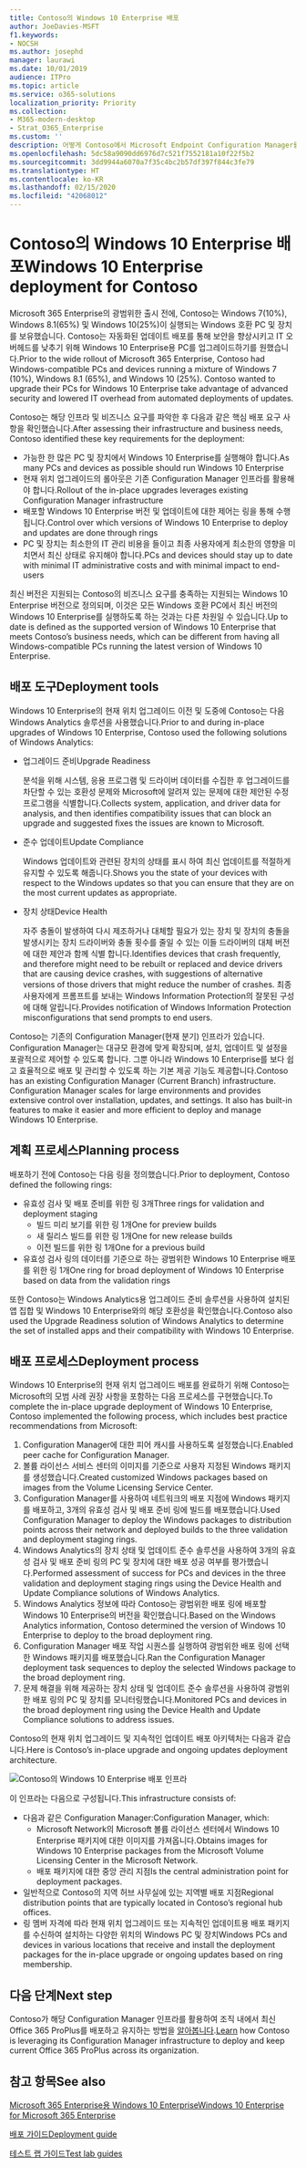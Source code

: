 ```yaml
---
title: Contoso의 Windows 10 Enterprise 배포
author: JoeDavies-MSFT
f1.keywords:
- NOCSH
ms.author: josephd
manager: laurawi
ms.date: 10/01/2019
audience: ITPro
ms.topic: article
ms.service: o365-solutions
localization_priority: Priority
ms.collection:
- M365-modern-desktop
- Strat_O365_Enterprise
ms.custom: ''
description: 어떻게 Contoso에서 Microsoft Endpoint Configuration Manager를 사용하여 Windows 10 Enterprise의 현재 위치에서 업그레이드를 배포했는지를 이해합니다.
ms.openlocfilehash: 5dc58a9090dd6976d7c521f7552181a10f22f5b2
ms.sourcegitcommit: 3dd9944a6070a7f35c4bc2b57df397f844c3fe79
ms.translationtype: HT
ms.contentlocale: ko-KR
ms.lasthandoff: 02/15/2020
ms.locfileid: "42068012"
---
```

# <a name="windows-10-enterprise-deployment-for-contoso"></a><span data-ttu-id="7b2d5-103">Contoso의 Windows 10 Enterprise 배포</span><span class="sxs-lookup"><span data-stu-id="7b2d5-103">Windows 10 Enterprise deployment for Contoso</span></span>

<span data-ttu-id="7b2d5-p101">Microsoft 365 Enterprise의 광범위한 출시 전에, Contoso는 Windows 7(10%), Windows 8.1(65%) 및 Windows 10(25%)이 실행되는 Windows 호환 PC 및 장치를 보유했습니다. Contoso는 자동화된 업데이트 배포를 통해 보안을 향상시키고 IT 오버헤드를 낮추기 위해 Windows 10 Enterprise용 PC를 업그레이드하기를 원했습니다.</span><span class="sxs-lookup"><span data-stu-id="7b2d5-p101">Prior to the wide rollout of Microsoft 365 Enterprise, Contoso had Windows-compatible PCs and devices running a mixture of Windows 7 (10%), Windows 8.1 (65%), and Windows 10 (25%). Contoso wanted to upgrade their PCs for Windows 10 Enterprise take advantage of advanced security and lowered IT overhead from automated deployments of updates.</span></span> 

<span data-ttu-id="7b2d5-106">Contoso는 해당 인프라 및 비즈니스 요구를 파악한 후 다음과 같은 핵심 배포 요구 사항을 확인했습니다.</span><span class="sxs-lookup"><span data-stu-id="7b2d5-106">After assessing their infrastructure and business needs, Contoso identified these key requirements for the deployment:</span></span>

- <span data-ttu-id="7b2d5-107">가능한 한 많은 PC 및 장치에서 Windows 10 Enterprise를 실행해야 합니다.</span><span class="sxs-lookup"><span data-stu-id="7b2d5-107">As many PCs and devices as possible should run Windows 10 Enterprise</span></span>
- <span data-ttu-id="7b2d5-108">현재 위치 업그레이드의 롤아웃은 기존 Configuration Manager 인프라를 활용해야 합니다.</span><span class="sxs-lookup"><span data-stu-id="7b2d5-108">Rollout of the in-place upgrades leverages existing Configuration Manager infrastructure</span></span>
- <span data-ttu-id="7b2d5-109">배포할 Windows 10 Enterprise 버전 및 업데이트에 대한 제어는 링을 통해 수행됩니다.</span><span class="sxs-lookup"><span data-stu-id="7b2d5-109">Control over which versions of Windows 10 Enterprise to deploy and updates are done through rings</span></span>
- <span data-ttu-id="7b2d5-110">PC 및 장치는 최소한의 IT 관리 비용을 들이고 최종 사용자에게 최소한의 영향을 미치면서 최신 상태로 유지해야 합니다.</span><span class="sxs-lookup"><span data-stu-id="7b2d5-110">PCs and devices should stay up to date with minimal IT administrative costs and with minimal impact to end-users</span></span>

<span data-ttu-id="7b2d5-111">최신 버전은 지원되는 Contoso의 비즈니스 요구를 충족하는 지원되는 Windows 10 Enterprise 버전으로 정의되며, 이것은 모든 Windows 호환 PC에서 최신 버전의 Windows 10 Enterprise를 실행하도록 하는 것과는 다른 차원일 수 있습니다.</span><span class="sxs-lookup"><span data-stu-id="7b2d5-111">Up to date is defined as the supported version of Windows 10 Enterprise that meets Contoso’s business needs, which can be different from having all Windows-compatible PCs running the latest version of Windows 10 Enterprise.</span></span>

## <a name="deployment-tools"></a><span data-ttu-id="7b2d5-112">배포 도구</span><span class="sxs-lookup"><span data-stu-id="7b2d5-112">Deployment tools</span></span>

<span data-ttu-id="7b2d5-113">Windows 10 Enterprise의 현재 위치 업그레이드 이전 및 도중에 Contoso는 다음 Windows Analytics 솔루션을 사용했습니다.</span><span class="sxs-lookup"><span data-stu-id="7b2d5-113">Prior to and during in-place upgrades of Windows 10 Enterprise, Contoso used the following solutions of Windows Analytics:</span></span>

- <span data-ttu-id="7b2d5-114">업그레이드 준비</span><span class="sxs-lookup"><span data-stu-id="7b2d5-114">Upgrade Readiness</span></span>  

  <span data-ttu-id="7b2d5-115">분석을 위해 시스템, 응용 프로그램 및 드라이버 데이터를 수집한 후 업그레이드를 차단할 수 있는 호환성 문제와 Microsoft에 알려져 있는 문제에 대한 제안된 수정 프로그램을 식별합니다.</span><span class="sxs-lookup"><span data-stu-id="7b2d5-115">Collects system, application, and driver data for analysis, and then identifies compatibility issues that can block an upgrade and suggested fixes the issues are known to Microsoft.</span></span>

- <span data-ttu-id="7b2d5-116">준수 업데이트</span><span class="sxs-lookup"><span data-stu-id="7b2d5-116">Update Compliance</span></span>  

  <span data-ttu-id="7b2d5-117">Windows 업데이트와 관련된 장치의 상태를 표시 하여 최신 업데이트를 적절하게 유지할 수 있도록 해줍니다.</span><span class="sxs-lookup"><span data-stu-id="7b2d5-117">Shows you the state of your devices with respect to the Windows updates so that you can ensure that they are on the most current updates as appropriate.</span></span>

- <span data-ttu-id="7b2d5-118">장치 상태</span><span class="sxs-lookup"><span data-stu-id="7b2d5-118">Device Health</span></span>  

  <span data-ttu-id="7b2d5-119">자주 충돌이 발생하여 다시 제조하거나 대체할 필요가 있는 장치 및 장치의 충돌을 발생시키는 장치 드라이버와 충돌 횟수를 줄일 수 있는 이들 드라이버의 대체 버전에 대한 제안과 함께 식별 합니다.</span><span class="sxs-lookup"><span data-stu-id="7b2d5-119">Identifies devices that crash frequently, and therefore might need to be rebuilt or replaced and device drivers that are causing device crashes, with suggestions of alternative versions of those drivers that might reduce the number of crashes.</span></span> <span data-ttu-id="7b2d5-120">최종 사용자에게 프롬프트를 보내는 Windows Information Protection의 잘못된 구성에 대해 알립니다.</span><span class="sxs-lookup"><span data-stu-id="7b2d5-120">Provides notification of Windows Information Protection misconfigurations that send prompts to end users.</span></span>
 
<span data-ttu-id="7b2d5-p103">Contoso는 기존의 Configuration Manager(현재 분기) 인프라가 있습니다. Configuration Manager는 대규모 환경에 맞게 확장되며, 설치, 업데이트 및 설정을 포괄적으로 제어할 수 있도록 합니다. 그뿐 아니라 Windows 10 Enterprise를 보다 쉽고 효율적으로 배포 및 관리할 수 있도록 하는 기본 제공 기능도 제공합니다.</span><span class="sxs-lookup"><span data-stu-id="7b2d5-p103">Contoso has an existing Configuration Manager (Current Branch) infrastructure. Configuration Manager scales for large environments and provides extensive control over installation, updates, and settings. It also has built-in features to make it easier and more efficient to deploy and manage Windows 10 Enterprise.</span></span>

## <a name="planning-process"></a><span data-ttu-id="7b2d5-124">계획 프로세스</span><span class="sxs-lookup"><span data-stu-id="7b2d5-124">Planning process</span></span>

<span data-ttu-id="7b2d5-125">배포하기 전에 Contoso는 다음 링을 정의했습니다.</span><span class="sxs-lookup"><span data-stu-id="7b2d5-125">Prior to deployment, Contoso defined the following rings:</span></span>

- <span data-ttu-id="7b2d5-126">유효성 검사 및 배포 준비를 위한 링 3개</span><span class="sxs-lookup"><span data-stu-id="7b2d5-126">Three rings for validation and deployment staging</span></span> 
  - <span data-ttu-id="7b2d5-127">빌드 미리 보기를 위한 링 1개</span><span class="sxs-lookup"><span data-stu-id="7b2d5-127">One for preview builds</span></span> 
  - <span data-ttu-id="7b2d5-128">새 릴리스 빌드를 위한 링 1개</span><span class="sxs-lookup"><span data-stu-id="7b2d5-128">One for new release builds</span></span>
  - <span data-ttu-id="7b2d5-129">이전 빌드를 위한 링 1개</span><span class="sxs-lookup"><span data-stu-id="7b2d5-129">One for a previous build</span></span> 
- <span data-ttu-id="7b2d5-130">유효성 검사 링의 데이터를 기준으로 하는 광범위한 Windows 10 Enterprise 배포를 위한 링 1개</span><span class="sxs-lookup"><span data-stu-id="7b2d5-130">One ring for broad deployment of Windows 10 Enterprise based on data from the validation rings</span></span>

<span data-ttu-id="7b2d5-131">또한 Contoso는 Windows Analytics용 업그레이드 준비 솔루션을 사용하여 설치된 앱 집합 및 Windows 10 Enterprise와의 해당 호환성을 확인했습니다.</span><span class="sxs-lookup"><span data-stu-id="7b2d5-131">Contoso also used the Upgrade Readiness solution of Windows Analytics to determine the set of installed apps and their compatibility with Windows 10 Enterprise.</span></span>

## <a name="deployment-process"></a><span data-ttu-id="7b2d5-132">배포 프로세스</span><span class="sxs-lookup"><span data-stu-id="7b2d5-132">Deployment process</span></span>

<span data-ttu-id="7b2d5-133">Windows 10 Enterprise의 현재 위치 업그레이드 배포를 완료하기 위해 Contoso는 Microsoft의 모범 사례 권장 사항을 포함하는 다음 프로세스를 구현했습니다.</span><span class="sxs-lookup"><span data-stu-id="7b2d5-133">To complete the in-place upgrade deployment of Windows 10 Enterprise, Contoso implemented the following process, which includes best practice recommendations from Microsoft:</span></span>

1. <span data-ttu-id="7b2d5-134">Configuration Manager에 대한 피어 캐시를 사용하도록 설정했습니다.</span><span class="sxs-lookup"><span data-stu-id="7b2d5-134">Enabled peer cache for Configuration Manager.</span></span>
2. <span data-ttu-id="7b2d5-135">볼륨 라이선스 서비스 센터의 이미지를 기준으로 사용자 지정된 Windows 패키지를 생성했습니다.</span><span class="sxs-lookup"><span data-stu-id="7b2d5-135">Created customized Windows packages based on images from the Volume Licensing Service Center.</span></span>
3. <span data-ttu-id="7b2d5-136">Configuration Manager를 사용하여 네트워크의 배포 지점에 Windows 패키지를 배포하고, 3개의 유효성 검사 및 배포 준비 링에 빌드를 배포했습니다.</span><span class="sxs-lookup"><span data-stu-id="7b2d5-136">Used Configuration Manager to deploy the Windows packages to distribution points across their network and deployed builds to the three validation and deployment staging rings.</span></span>
4. <span data-ttu-id="7b2d5-137">Windows Analytics의 장치 상태 및 업데이트 준수 솔루션을 사용하여 3개의 유효성 검사 및 배포 준비 링의 PC 및 장치에 대한 배포 성공 여부를 평가했습니다.</span><span class="sxs-lookup"><span data-stu-id="7b2d5-137">Performed assessment of success for PCs and devices in the three validation and deployment staging rings using the Device Health and Update Compliance solutions of Windows Analytics.</span></span>
5. <span data-ttu-id="7b2d5-138">Windows Analytics 정보에 따라 Contoso는 광범위한 배포 링에 배포할 Windows 10 Enterprise의 버전을 확인했습니다.</span><span class="sxs-lookup"><span data-stu-id="7b2d5-138">Based on the Windows Analytics information, Contoso determined the version of Windows 10 Enterprise to deploy to the broad deployment ring.</span></span>
6. <span data-ttu-id="7b2d5-139">Configuration Manager 배포 작업 시퀀스를 실행하여 광범위한 배포 링에 선택한 Windows 패키지를 배포했습니다.</span><span class="sxs-lookup"><span data-stu-id="7b2d5-139">Ran the Configuration Manager deployment task sequences to deploy the selected Windows package to the broad deployment ring.</span></span>
7. <span data-ttu-id="7b2d5-140">문제 해결을 위해 제공하는 장치 상태 및 업데이트 준수 솔루션을 사용하여 광범위한 배포 링의 PC 및 장치를 모니터링했습니다.</span><span class="sxs-lookup"><span data-stu-id="7b2d5-140">Monitored PCs and devices in the broad deployment ring using the Device Health and Update Compliance solutions to address issues.</span></span>

<span data-ttu-id="7b2d5-141">Contoso의 현재 위치 업그레이드 및 지속적인 업데이트 배포 아키텍처는 다음과 같습니다.</span><span class="sxs-lookup"><span data-stu-id="7b2d5-141">Here is Contoso’s in-place upgrade and ongoing updates deployment architecture.</span></span>

![Contoso의 Windows 10 Enterprise 배포 인프라](../media/contoso-win10/contoso-win10-fig1.png)

<span data-ttu-id="7b2d5-143">이 인프라는 다음으로 구성됩니다.</span><span class="sxs-lookup"><span data-stu-id="7b2d5-143">This infrastructure consists of:</span></span>

- <span data-ttu-id="7b2d5-144">다음과 같은 Configuration Manager:</span><span class="sxs-lookup"><span data-stu-id="7b2d5-144">Configuration Manager, which:</span></span>
  - <span data-ttu-id="7b2d5-145">Microsoft Network의 Microsoft 볼륨 라이선스 센터에서 Windows 10 Enterprise 패키지에 대한 이미지를 가져옵니다.</span><span class="sxs-lookup"><span data-stu-id="7b2d5-145">Obtains images for Windows 10 Enterprise packages from the Microsoft Volume Licensing Center in the Microsoft Network.</span></span>
  - <span data-ttu-id="7b2d5-146">배포 패키지에 대한 중앙 관리 지점</span><span class="sxs-lookup"><span data-stu-id="7b2d5-146">Is the central administration point for deployment packages.</span></span>
- <span data-ttu-id="7b2d5-147">일반적으로 Contoso의 지역 허브 사무실에 있는 지역별 배포 지점</span><span class="sxs-lookup"><span data-stu-id="7b2d5-147">Regional distribution points that are typically located in Contoso’s regional hub offices.</span></span>
- <span data-ttu-id="7b2d5-148">링 멤버 자격에 따라 현재 위치 업그레이드 또는 지속적인 업데이트용 배포 패키지를 수신하여 설치하는 다양한 위치의 Windows PC 및 장치</span><span class="sxs-lookup"><span data-stu-id="7b2d5-148">Windows PCs and devices in various locations that receive and install the deployment packages for the in-place upgrade or ongoing updates based on ring membership.</span></span>

## <a name="next-step"></a><span data-ttu-id="7b2d5-149">다음 단계</span><span class="sxs-lookup"><span data-stu-id="7b2d5-149">Next step</span></span>

<span data-ttu-id="7b2d5-150">Contoso가 해당 Configuration Manager 인프라를 활용하여 조직 내에서 최신 Office 365 ProPlus를 배포하고 유지하는 방법을 [알아봅니다](contoso-o365pp.md).</span><span class="sxs-lookup"><span data-stu-id="7b2d5-150">[Learn](contoso-o365pp.md) how Contoso is leveraging its Configuration Manager infrastructure to deploy and keep current Office 365 ProPlus across its organization.</span></span> 

## <a name="see-also"></a><span data-ttu-id="7b2d5-151">참고 항목</span><span class="sxs-lookup"><span data-stu-id="7b2d5-151">See also</span></span>

[<span data-ttu-id="7b2d5-152">Microsoft 365 Enterprise용 Windows 10 Enterprise</span><span class="sxs-lookup"><span data-stu-id="7b2d5-152">Windows 10 Enterprise for Microsoft 365 Enterprise</span></span>](windows10-infrastructure.md)

[<span data-ttu-id="7b2d5-153">배포 가이드</span><span class="sxs-lookup"><span data-stu-id="7b2d5-153">Deployment guide</span></span>](deploy-microsoft-365-enterprise.md)

[<span data-ttu-id="7b2d5-154">테스트 랩 가이드</span><span class="sxs-lookup"><span data-stu-id="7b2d5-154">Test lab guides</span></span>](m365-enterprise-test-lab-guides.md)
